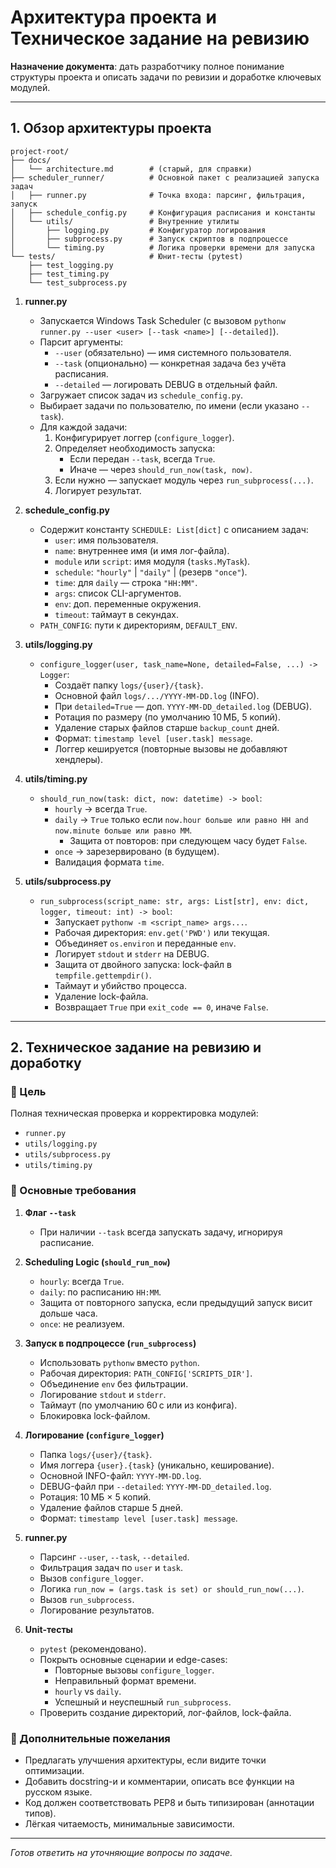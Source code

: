 # Архитектура проекта и Техническое задание на ревизию

**Назначение документа**: дать разработчику полное понимание структуры проекта и описать задачи по ревизии и доработке ключевых модулей.

---

## 1. Обзор архитектуры проекта

```
project-root/
├── docs/
│   └── architecture.md        # (старый, для справки)
├── scheduler_runner/          # Основной пакет с реализацией запуска задач
│   ├── runner.py              # Точка входа: парсинг, фильтрация, запуск
│   ├── schedule_config.py     # Конфигурация расписания и константы
│   └── utils/                 # Внутренние утилиты
│       ├── logging.py         # Конфигуратор логирования
│       ├── subprocess.py      # Запуск скриптов в подпроцессе
│       └── timing.py          # Логика проверки времени для запуска
└── tests/                     # Юнит-тесты (pytest)
    ├── test_logging.py
    ├── test_timing.py
    └── test_subprocess.py
```

1. **runner.py**
   - Запускается Windows Task Scheduler (с вызовом `pythonw runner.py --user <user> [--task <name>] [--detailed]`).
   - Парсит аргументы:
     - `--user` (обязательно) — имя системного пользователя.
     - `--task` (опционально) — конкретная задача без учёта расписания.
     - `--detailed` — логировать DEBUG в отдельный файл.
   - Загружает список задач из `schedule_config.py`.
   - Выбирает задачи по пользователю, по имени (если указано `--task`).
   - Для каждой задачи:
     1. Конфигурирует логгер (`configure_logger`).
     2. Определяет необходимость запуска:
        - Если передан `--task`, всегда `True`.
        - Иначе — через `should_run_now(task, now)`.
     3. Если нужно — запускает модуль через `run_subprocess(...)`.
     4. Логирует результат.

2. **schedule_config.py**
   - Содержит константу `SCHEDULE: List[dict]` с описанием задач:
     - `user`: имя пользователя.
     - `name`: внутреннее имя (и имя лог-файла).
     - `module` или `script`: имя модуля (`tasks.MyTask`).
     - `schedule`: `"hourly"` | `"daily"` | (резерв `"once"`).
     - `time`: для `daily` — строка `"HH:MM"`.
     - `args`: список CLI-аргументов.
     - `env`: доп. переменные окружения.
     - `timeout`: таймаут в секундах.
   - `PATH_CONFIG`: пути к директориям, `DEFAULT_ENV`.

3. **utils/logging.py**
   - `configure_logger(user, task_name=None, detailed=False, ...) -> Logger`:
     - Создаёт папку `logs/{user}/{task}`.
     - Основной файл `logs/.../YYYY-MM-DD.log` (INFO).
     - При `detailed=True` — доп. `YYYY-MM-DD_detailed.log` (DEBUG).
     - Ротация по размеру (по умолчанию 10 МБ, 5 копий).
     - Удаление старых файлов старше `backup_count` дней.
     - Формат: `timestamp level [user.task] message`.
     - Логгер кешируется (повторные вызовы не добавляют хендлеры).

4. **utils/timing.py**
   - `should_run_now(task: dict, now: datetime) -> bool`:
     - `hourly` → всегда `True`.
     - `daily` → `True` только если `now.hour больше или равно HH and now.minute больше или равно MM`.
       - Защита от повторов: при следующем часу будет `False`.
     - `once` → зарезервировано (в будущем).
     - Валидация формата `time`.

5. **utils/subprocess.py**
   - `run_subprocess(script_name: str, args: List[str], env: dict, logger, timeout: int) -> bool`:
     - Запускает `pythonw -m <script_name> args...`.
     - Рабочая директория: `env.get('PWD')` или текущая.
     - Объединяет `os.environ` и переданные `env`.
     - Логирует `stdout` и `stderr` на DEBUG.
     - Защита от двойного запуска: lock-файл в `tempfile.gettempdir()`.
     - Таймаут и убийство процесса.
     - Удаление lock-файла.
     - Возвращает `True` при `exit_code == 0`, иначе `False`.

---

## 2. Техническое задание на ревизию и доработку

### 📌 Цель
Полная техническая проверка и корректировка модулей:
- `runner.py`
- `utils/logging.py`
- `utils/subprocess.py`
- `utils/timing.py`

### 🔧 Основные требования

1. **Флаг `--task`**
   - При наличии `--task` всегда запускать задачу, игнорируя расписание.

2. **Scheduling Logic (`should_run_now`)**
   - `hourly`: всегда `True`.
   - `daily`: по расписанию `HH:MM`.
   - Защита от повторного запуска, если предыдущий запуск висит дольше часа.
   - `once`: не реализуем.

3. **Запуск в подпроцессе (`run_subprocess`)**
   - Использовать `pythonw` вместо `python`.
   - Рабочая директория: `PATH_CONFIG['SCRIPTS_DIR']`.
   - Объединение `env` без фильтрации.
   - Логирование `stdout` и `stderr`.
   - Таймаут (по умолчанию 60 с или из конфига).
   - Блокировка lock-файлом.

4. **Логирование (`configure_logger`)**
   - Папка `logs/{user}/{task}`.
   - Имя логгера `{user}.{task}` (уникально, кеширование).
   - Основной INFO-файл: `YYYY-MM-DD.log`.
   - DEBUG-файл при `--detailed`: `YYYY-MM-DD_detailed.log`.
   - Ротация: 10 МБ × 5 копий.
   - Удаление файлов старше 5 дней.
   - Формат: `timestamp level [user.task] message`.

5. **runner.py**
   - Парсинг `--user`, `--task`, `--detailed`.
   - Фильтрация задач по `user` и `task`.
   - Вызов `configure_logger`.
   - Логика `run_now = (args.task is set) or should_run_now(...)`.
   - Вызов `run_subprocess`.
   - Логирование результатов.

6. **Unit-тесты**
   - `pytest` (рекомендовано).
   - Покрыть основные сценарии и edge-cases:
     - Повторные вызовы `configure_logger`.
     - Неправильный формат времени.
     - `hourly` vs `daily`.
     - Успешный и неуспешный `run_subprocess`.
   - Проверить создание директорий, лог-файлов, lock-файла.

### 🔀 Дополнительные пожелания
- Предлагать улучшения архитектуры, если видите точки оптимизации.
- Добавить docstring-и и комментарии, описать все функции на русском языке.
- Код должен соответствовать PEP8 и быть типизирован (аннотации типов).
- Лёгкая читаемость, минимальные зависимости.

---

*Готов ответить на уточняющие вопросы по задаче.*